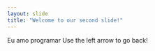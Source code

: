 ```yaml
---
layout: slide
title: "Welcome to our second slide!"
---
```

Eu amo programar
Use the left arrow to go back!
